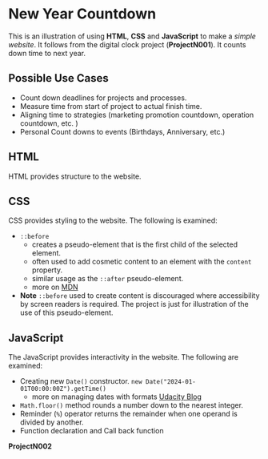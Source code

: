 # New Year Countdown

This is an illustration of using **HTML**, **CSS** and **JavaScript** to make a _simple website_. It follows from the digital clock project (**ProjectN001**). It counts down time to next year.

## Possible Use Cases

- Count down deadlines for projects and processes.
- Measure time from start of project to actual finish time.
- Aligning time to strategies (marketing promotion countdown, operation countdown, etc. )
- Personal Count downs to events (Birthdays, Anniversary, etc.)

## HTML

HTML provides structure to the website.

## CSS

CSS provides styling to the website. The following is examined:

- `::before`
  - creates a pseudo-element that is the first child of the selected element.
  - often used to add cosmetic content to an element with the `content` property.
  - similar usage as the `::after` pseudo-element.
  - more on [MDN](https://developer.mozilla.org/en-US/docs/Web/CSS/::before)
- **Note** `::before` used to create content is discouraged where accessibility by screen readers is required. The project is just for illustration of the use of this pseudo-element.

## JavaScript

The JavaScript provides interactivity in the website. The following are examined:

- Creating new `Date()` constructor. `new Date("2024-01-01T00:00:00Z").getTime()`
  - more on managing dates with formats [Udacity Blog](https://www.udacity.com/blog/2021/05/managing-dates-with-javascript-date-formats.html)
- `Math.floor()` method rounds a number down to the nearest integer.
- Reminder (`%`) operator returns the remainder when one operand is divided by another.
- Function declaration and Call back function

**ProjectN002**
